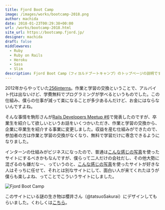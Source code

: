 ```yaml
---
title: Fjord Boot Camp
image: /images/works/bootcamp-2018.png
author: machida
date: 2018-01-23T00:29:38+00:00
url: /works/bootcamp-2018.html
site_url: https://bootcamp.fjord.jp/
designer: machida
draft: false
middlewares:
  - Ruby
  - Ruby on Rails
  - Heroku
  - Sass
  - Slim
description: Fjord Boot Camp（フィヨルドブートキャンプ）のトップページの説明です。
---
```


2012年からやっていた[256interns](../works/256interns.html)。作業と学習の交換ということで、アルバイト代は出ないけど、学費無料でプログラミングが学べるというものでした。この仕組み、僕らの仕事が減って楽になることが多少あるんだけど、お金にはならないんですよね。

そんな事情を駒形さんが[Rails Developers Meetup #6](../articles/2017-10-20.html)で発表したのですが、卒業生を紹介して欲しいというお話をいくつかいただき、作業と学習の交換から、企業に卒業生を紹介する事業に変更しました。収益を産む仕組みができたので、参加者の方は作業と学習の交換がなくなり、無料で学習だけに専念できるようになりました。

インターンの仕組みがビジネスになったので、普通は[こんな感じの写真](https://goo.gl/N2UNbz)を使ったサイトにするべきかもなんですが、僕らって二人だけの会社だし、その他大勢に混ざるのも嫌だなー、っていうのと、[こんな感じの写真](https://goo.gl/N2UNbz)を使ったサイトが好きな人はそっちに任せて、それとは別なサイトにして、面白い人が来てくれたほうが僕らも楽しよね、ってことでこういうサイトにしました。

![Fjord Boot Camp](https://i.gyazo.com/8c64a6d1f78a5411c6d755a45caad92d.png)

このサイトにいる謎の生き物は櫻井さん（@tatsuoSakurai）にデザインしてもらいました。くわしくは[こちら](../articles/2018-01-24.html)。
